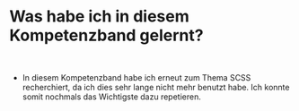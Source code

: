 # Was habe ich in diesem Kompetenzband gelernt?
<br>

- In diesem Kompetenzband habe ich erneut zum Thema SCSS recherchiert, da ich dies sehr lange nicht mehr benutzt habe. Ich konnte somit nochmals das Wichtigste dazu repetieren.